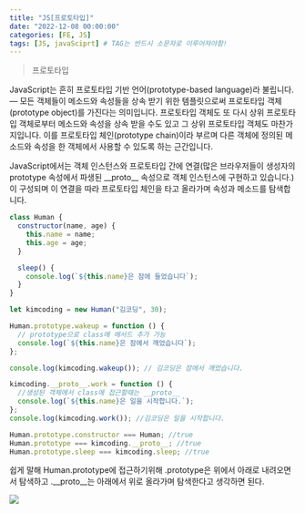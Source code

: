 ```yaml
---
title: "JS[프로토타입]"
date: "2022-12-08 00:00:00"
categories: [FE, JS]
tags: [JS, javaSciprt] # TAG는 반드시 소문자로 이루어져야함!
---
```


> 프로토타입

JavaScript는 흔히 프로토타입 기반 언어(prototype-based language)라 불립니다.— 모든 객체들이 메소드와 속성들을 상속 받기 위한 템플릿으로써 프로토타입 객체(prototype object)를 가진다는 의미입니다. 프로토타입 객체도 또 다시 상위 프로토타입 객체로부터 메소드와 속성을 상속 받을 수도 있고 그 상위 프로토타입 객체도 마찬가지입니다. 이를 프로토타입 체인(prototype chain)이라 부르며 다른 객체에 정의된 메소드와 속성을 한 객체에서 사용할 수 있도록 하는 근간입니다.

JavaScript에서는 객체 인스턴스와 프로토타입 간에 연결(많은 브라우저들이 생성자의 prototype 속성에서 파생된 \_\_proto\_\_ 속성으로 객체 인스턴스에 구현하고 있습니다.)이 구성되며 이 연결을 따라 프로토타입 체인을 타고 올라가며 속성과 메소드를 탐색합니다.

```javascript
class Human {
  constructor(name, age) {
    this.name = name;
    this.age = age;
  }

  sleep() {
    console.log(`${this.name}은 잠에 들었습니다`);
  }
}

let kimcoding = new Human("김코딩", 30);

Human.prototype.wakeup = function () {
  // prototype으로 class에 메서드 추가 가능
  console.log(`${this.name}은 잠에서 깨었습니다`);
};

console.log(kimcoding.wakeup()); // 김코딩은 잠에서 깨었습니다.

kimcoding.__proto__.work = function () {
  //생성된 객체에서 class에 접근할때는 __proto__
  console.log(`${this.name}은 일을 시작합니다.`);
};
console.log(kimcoding.work()); //김코딩은 일을 시작합니다.

Human.prototype.constructor === Human; //true
Human.prototype === kimcoding.__proto__; //true
Human.prototype.sleep === kimcoding.sleep; //true
```

쉽게 말해 Human.prototype에 접근하기위해
.prototype은 위에서 아래로 내려오면서 탐색하고
.\_\_proto\_\_는 아래에서 위로 올라가며 탐색한다고 생각하면 된다.

![](https://velog.velcdn.com/images/jmoon/post/33c52c0e-6d65-423e-bc4a-959b73a9d2c2/image.png)
